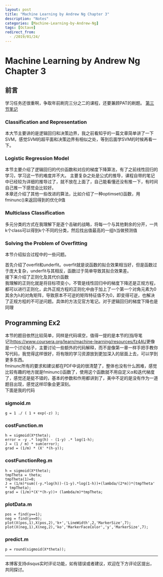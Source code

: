 ```yaml
---
layout: post
title: "Machine Learning by Andrew Ng Chapter 3"
description: "Notes"
categories: [Machine-Learning-by-Andrew-Ng]
tags: [Octave]
redirect_from:
  - /2019/01/24/
---
```

# Machine Learning by Andrew Ng Chapter 3
 
## 前言  

学习任务还很重啊，争取年前刷完三分之二的课程，还要兼顾PAT的刷题。
[第三节笔记](https://www.coursera.org/learn/machine-learning/resources/Zi29t)

### Classification and Representation

本大节主要讲的是逻辑回归和决策边界，我之前看知乎的一篇文章简单讲了一下SVM，感觉SVM的超平面和决策边界有相似之处，等到后面学SVM的时候再看一下。

### Logistic Regression Model

本节主要介绍了逻辑回归的代价函数和对应的梯度下降算法，有了之前线性回归的学习，学习这一节的难度并不大。 
主要复杂之处是公式的推导，课程自带的笔记中已经较为详细的推导过了，就不放在上面了，自己能看懂还没有推一下，有时间自己推一下感觉会比较好。  
本章还介绍了其他一些改进的算法，比如介绍了一种optimset()函数，用fminunc()来返回得到的优化θ值

### Multiclass Classification

多元分类的方式在我理解下是逐个击破的战略，将每一个与其他剩余的分开，一共k个class可以得到k个不同的分类，然后找出值最高的一组h当做预测值

### Solving the Problem of Overfitting

本节介绍拟合过程中的一些问题。  

首先介绍了overfit和underfit。overfit就是说函数的拟合效果相当好，但是函数过于庞大复杂，underfit与其相反，函数过于简单导致其拟合效果差。  
接下来介绍了正则化及其代价函数  
我理解的正则化就是将目标项变小，不管是线性回归中的梯度下降还是正规方程，都可以进行正则化，此外正规方程的正则化中由于加上了一个第一个对角元素为0其余为λ的对角矩阵，导致原本不可逆的矩阵特征值不为0，即变得可逆，也解决了正规方程的不可逆问题。具体的方法见官方笔记。对于逻辑回归的梯度下降也是同理

## Programming Ex2  

本节的题目依然比较简单，同样是代码填空，值得一提的是本节的[指导笔记]<https://www.coursera.org/learn/machine-learning/resources/fz4AU>更像是一个讨论帖子，主要讨论一些额外的代码解释，而不是像第一章一样手把手教你写代码，我觉得这样很好，将有限的学习资源放到更加深入的层面上去，可以学到更多东西。  
fminunc所有的要求和建议都在PDF中说的很清楚了，整体也没有什么困难，感觉比较有趣的地方就是fminunc()函数了，使用这个函数就不用自定义α和迭代梯度了，感觉还是挺不错的，基本的参数和作用都讲到了，美中不足的是没有作为一道题目出现，感觉这样印象会更深刻。  
下面是我的代码  

### sigmoid.m

	g = 1 ./ ( 1 + exp(-z) ); 
	
### costFunction.m

	h = sigmoid(X*theta);
	error = -y .* log(h) - (1-y) .* log(1-h); 
	J = (1 / m) * sum(error);
	grad = (1/m) * (X' *(h-y));
	
### costFunctionReg.m

	h = sigmoid(X*theta);
	tmpTheta = theta;
	tmpTheta(1)=0;
	J = (1/m)*sum((-y.*log(h))-(1-y).*log(1-h))+(lambda/(2*m))*(tmpTheta' * tmpTheta);
	grad = (1/m)*(X'*(h-y))+ (lambda/m)*tmpTheta;

### plotData.m

	pos = find(y==1);
	neg = find(y==0);
	plot(X(pos,1),X(pos,2),'k+','LineWidth',2,'MarkerSize',7);
	plot(X(neg,1),X(neg,2),'ko','MarkerFaceColor','y','MarkerSize',7);
	
### predict.m

	p = round(sigmoid(X*theta));

---
本博客支持disqus实时评论功能，如有错误或者建议，欢迎在下方评论区提出，共同探讨。
